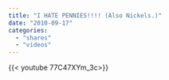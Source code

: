 ```yaml
---
title: "I HATE PENNIES!!!! (Also Nickels.)"
date: "2010-09-17"
categories:
  - "shares"
  - "videos"
---
```


<div style="width: 70vw;">{{< youtube 77C47XYm_3c>}}</div>
